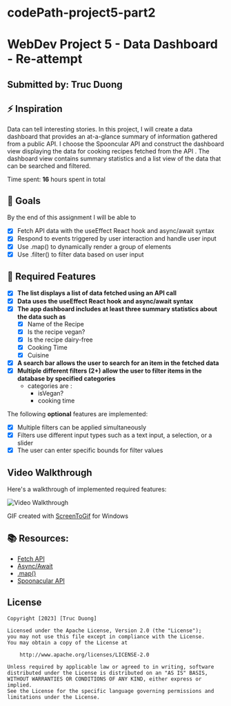 # codePath-project5-part2
# WebDev Project 5 - Data Dashboard - Re-attempt

## Submitted by: **Truc Duong**

## ⚡️ Inspiration 
Data can tell interesting stories. In this project, I will create a data dashboard that provides an at-a-glance summary of information gathered from a public API. I choose the Spooncular API and construct the dashboard view displaying the data for cooking recipes fetched from the API . The dashboard view contains summary statistics and a list view of the data that can be searched and filtered.

Time spent: **16** hours spent in total

## 🎯 Goals
By the end of this assignment I will be able to
- [x] Fetch API data with the useEffect React hook and async/await syntax
- [x] Respond to events triggered by user interaction and handle user input
- [x] Use .map() to dynamically render a group of elements
- [x] Use .filter() to filter data based on user input

## 👀 Required Features

- [x] **The list displays a list of data fetched using an API call**
- [x] **Data uses the useEffect React hook and async/await syntax**
- [x] **The app dashboard includes at least three summary statistics about the data such as**
  - [x] Name of the Recipe
  - [x] Is the recipe vegan?
  - [x] Is the recipe dairy-free
  - [x] Cooking Time
  - [x] Cuisine
- [x] **A search bar allows the user to search for an item in the fetched data**
- [x] **Multiple different filters (2+) allow the user to filter items in the database by specified categories**
  - categories are :
    - isVegan?
    - cooking time

The following **optional** features are implemented:

- [x] Multiple filters can be applied simultaneously
- [x] Filters use different input types such as a text input, a selection, or a slider
- [x] The user can enter specific bounds for filter values

## Video Walkthrough

Here's a walkthrough of implemented required features:

<img src='https://github.com/trucdg/codePath-project5-part2/blob/main/project5-walkthrough-part2.gif' title='Video Walkthrough' width='' alt='Video Walkthrough' />

<!-- Replace this with whatever GIF tool you used! -->
GIF created with [ScreenToGif](https://www.screentogif.com/) for Windows
<!-- Recommended tools:
[Kap](https://getkap.co/) for macOS
[ScreenToGif](https://www.screentogif.com/) for Windows
[peek](https://github.com/phw/peek) for Linux. -->

## 📚 Resources:
- [Fetch API](https://developer.mozilla.org/en-US/docs/Web/API/Fetch_API/Using_Fetch)
- [Async/Await](https://javascript.info/async-await) 
- [.map()](https://developer.mozilla.org/en-US/docs/Web/JavaScript/Reference/Global_Objects/Array/map)
- [Spoonacular API](https://spoonacular.com/food-api/docs)

## License

    Copyright [2023] [Truc Duong]

    Licensed under the Apache License, Version 2.0 (the "License");
    you may not use this file except in compliance with the License.
    You may obtain a copy of the License at

        http://www.apache.org/licenses/LICENSE-2.0

    Unless required by applicable law or agreed to in writing, software
    distributed under the License is distributed on an "AS IS" BASIS,
    WITHOUT WARRANTIES OR CONDITIONS OF ANY KIND, either express or implied.
    See the License for the specific language governing permissions and
    limitations under the License.
